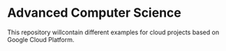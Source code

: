 # Advanced Computer Science
This repository willcontain different examples for cloud projects based on Google Cloud Platform.
